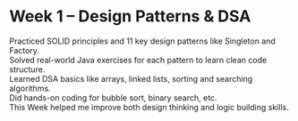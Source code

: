 # Week 1 – Design Patterns & DSA

Practiced SOLID principles and 11 key design patterns like Singleton and Factory.  
Solved real-world Java exercises for each pattern to learn clean code structure.  
Learned DSA basics like arrays, linked lists, sorting and searching algorithms.  
Did hands-on coding for bubble sort, binary search, etc.  
This Week helped me improve both design thinking and logic building skills.
